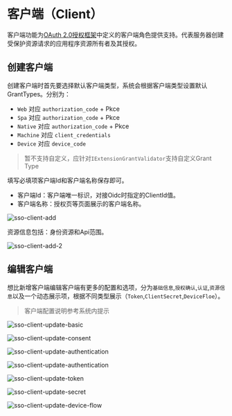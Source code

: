# 客户端（Client）

客户端功能为[OAuth 2.0授权框架](https://www.rfc-editor.org/rfc/rfc6749#section-1.1)中定义的客户端角色提供支持。代表服务器创建受保护资源请求的应用程序资源所有者及其授权。

## 创建客户端

创建客户端时首先要选择默认客户端类型，系统会根据客户端类型设置默认GrantTypes。分别为：

* `Web` 对应 `authorization_code` + Pkce
* `Spa` 对应 `authorization_code` + Pkce
* `Native` 对应 `authorization_code` + Pkce
* `Machine` 对应 `client_credentials`
* `Device` 对应 `device_code`

> 暂不支持自定义，应针对`IExtensionGrantValidator`支持自定义Grant Type

填写必填项客户端Id和客户端名称保存即可。

* 客户端Id：客户端唯一标识，对接Oidc时指定的ClientId值。
* 客户端名称：授权页等页面展示的客户端名称。

![sso-client-add](http://cdn.masastack.com/stack/doc/auth/sso-client-add.png)

资源信息包括：身份资源和Api范围。

![sso-client-add-2](http://cdn.masastack.com/stack/doc/auth/sso-client-add-2.png)

## 编辑客户端

想比新增客户端编辑客户端有更多的配置和选项，分为`基础信息`,`授权确认`,`认证`,`资源信息`以及一个动态展示项，根据不同类型展示（`Token`,`ClientSecret`,`DeviceFloe`）。

> 客户端配置说明参考系统内提示

![sso-client-update-basic](http://cdn.masastack.com/stack/doc/auth/sso-client-update-basic.png)

![sso-client-update-consent](http://cdn.masastack.com/stack/doc/auth/sso-client-update-consent.png)

![sso-client-update-authentication](http://cdn.masastack.com/stack/doc/auth/sso-client-update-authentication.png)

![sso-client-update-authentication](http://cdn.masastack.com/stack/doc/auth/sso-client-update-resource.png)

![sso-client-update-token](http://cdn.masastack.com/stack/doc/auth/sso-client-update-token.png)

![sso-client-update-secret](http://cdn.masastack.com/stack/doc/auth/sso-client-update-secret.png)

![sso-client-update-device-flow](http://cdn.masastack.com/stack/doc/auth/sso-client-update-device-flow.png)
